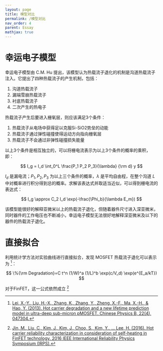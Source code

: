 ```yaml
---
layout: page
title: 模型对比
permalink: /模型对比
nav_order: 4
parent: Essay
mathjax: true
---
```


# 幸运电子模型

幸运电子模型由 C.M. Hu 提出，该模型认为热载流子退化的机制是沟道热载流子注入。它提出了四种热载流子的产生机制，包括：

1. 沟道热载流子
2. 漏端雪崩热载流子
3. 衬底热载流子
4. 二次产生的热电子

热载流子产生后要进入栅氧层，则应该满足3个条件：

1. 热载流子从电场中获得足以克服Si-SiO2势垒的动能
2. 热载流子通过弹性碰撞使得运动方向指向栅氧层
3. 热载流子不会通过非弹性碰撞损失能量

以上3个条件是相互独立的，可以将栅电流表示为以上3个条件的概率的乘积，即：

$$
I_g = I_d \int_0^L \frac{P_1 P_2 P_3}{\lambda} {\rm d} y
$$

$I_d$ 是漏电流；$P_1,P_2,P_3$ 为以上三个条件的概率，$\lambda$ 是平均自由程，在整个沟道 $L$ 中对概率进行积分得到总的概率。求解该表达式并取适当近似，可以得到栅电流的表达式：

$$
I_g \approx C_2 I_d \exp(-\frac{\Phi_b}{\lambda E_m})
$$

该模型能很好的解释亚微米以上的热载流子退化，但随着器件尺寸进入深亚微米，同时器件的工作电压也不断减小，幸运电子模型无法很好地解释深亚微米及以下的器件的热载流子退化。

# 直接拟合

利用统计学方法对实验曲线进行直接拟合，发现 MOSFET 热载流子退化可以表示为 [^1]：

$$
\%{\rm Degradation}=C t^n (1/W)^a (1/L)^b \exp(c/V_d) \exp(e^{E_a/kT})
$$

对于FinFET，这一公式依然成立 [^2]

[^1]: [Lei, X.-Y., Liu, H.-X., Zhang, K., Zhang, Y., Zheng, X.-F., Ma, X.-H., & Hao, Y. (2013). Hot carrier degradation and a new lifetime prediction model in ultra-deep sub-micron pMOSFET. Chinese Physics B, 22(4), 047304.](https://sci-hub.se/10.1088/1674-1056/22/4/047304/pdf)

[^2]: [Jin, M., Liu, C., Kim, J., Kim, J., Choo, S., Kim, Y., … Lee, H. (2016). Hot carrier reliability characterization in consideration of self-heating in FinFET technology. 2016 IEEE International Reliability Physics Symposium (IRPS).](https://sci-hub.se/10.1109/IRPS.2016.7574505)